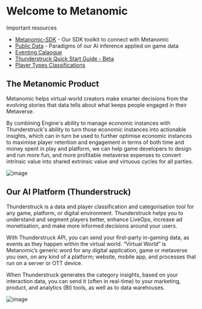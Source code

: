 # Welcome to Metanomic

Important resources

- [Metanomic-SDK](https://github.com/Metanomic/metanomic-sdk) - Our SDK toolkit to connect with Metanomic
- [Public Data](https://github.com/Metanomic/metanomic-paradigms) - Paradigms of our AI inference applied on game data
- [Eventing Calaogue](http://eventcatalog.metanomic.net/)
- [Thunderstruck Quick Start Guide - Beta](https://metanomic.notion.site/Thunderstruck-Quick-Start-Guide-Beta-356cc5016eff44278248474c96bd1fd1)
- [Player Types Classifications](https://metanomic.notion.site/Player-Types-Classifications-6006ba06e078492aa7cf71b993de50a9)

## The Metanomic Product

Metanomic helps virtual-world creators make smarter decisions from the evolving stories that data tells about what keeps people engaged in their Metaverse.

By combining Engine's ability to manage economic instances with Thunderstruck's ability to turn those economic instances into actionable insights, which can in turn be used to further optimise economic instances to maximise player retention and engagement in terms of both time and money spent in play and platform, we can help game developers to design and run more fun, and more profitable metaverse expenses to convert intrinsic value into shared extrinsic value and virtuous cycles for all parties.

![image](https://user-images.githubusercontent.com/434149/196809805-cfded257-30d4-4a5e-9efc-caf87def1cbb.png)

## Our AI Platform (Thunderstruck)

Thunderstruck is a data and player classification and categorisation tool for any game, platform, or digital environment. Thunderstruck helps you to understand and segment players better, enhance LiveOps, increase ad monetisation, and make more informed decisions around your users.

With Thunderstruck API, you can send your first-party in-gaming data, as events as they happen within the virtual world. “Virtual World” is Metanomic’s generic word for any digital application, game or metaverse you own, on any kind of a platform; website, mobile app, and processes that run on a server or OTT device.

When Thunderstruck generates the category insights, based on your interaction data, you can send it (often in real-time) to your marketing, product, and analytics (BI) tools, as well as to data warehouses.

![image](https://user-images.githubusercontent.com/434149/196810573-7d5666e8-95e1-4b0a-806b-55b1cee545ed.png)
